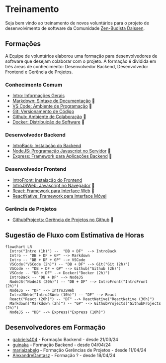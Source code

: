 # Treinamento

Seja bem vindo ao treinamento de novos voluntários para o projeto de desenvolvimento de software da Comunidade [Zen-Budista Daissen](https://daissen.org.br/).

## Formações

A Equipe de voluntários elaborou uma formação para desenvolvedores de software que desejam colaborar com o projeto. A formação é dividida em três áreas de conhecimento: Desenvolvedor Backend, Desenvolvedor Frontend e Gerência de Projetos.

### Conhecimento Comum
  * [Intro: Informações Gerais](introducao.md)
  * [Markdown: Sintaxe de Documentação](markdown.md) 🚧
  * [VS Code: Ambiente de Programação](vscode.md) 🚧
  * [Git: Versionamento de Código](git/README.md)
  * [Github: Ambiente de Colaboração](github.md) 🚧
  * [Docker: Distribuição de Software](docker.md) 🚧

### Desenvolvedor Backend
  * [IntroBack: Instalação do Backend](instalacao_do_backend.md)
  * [NodeJS: Programação Javascript no Servidor](nodejs.md) 🚧 
  * [Express: Framework para Aplicações Backend](express.md) 🚧

### Desenvolvedor Frontend
  * [IntroFront: Instalação do Frontend](intro_frontend.md)
  * [IntroJSWeb: Javascript no Navegador](intro_js_web.md) 🚧
  * [React: Framework para Interface Web](react.md) 🚧
  * [ReactNative: Framework para Interface Móvel](react_native.md)
 
### Gerência de Projetos
  * [GithubProjects: Gerência de Projetos no Github](github_projects.md) 🚧

## Sugestão de Fluxo com Estimativa de Horas

```mermaid
flowchart LR
  Intro("Intro (1h)") --  "DB + DF"  --> IntroBack
  Intro -- "DB + DF + GP" --> Markdown
  Intro -- "DB + DF + GP" --> VSCode
  VSCode("VSCode (2h)") -- "DB + DF" --> Git("Git (2h)")
  VSCode -- "DB + DF + GP" --> Github("Github (2h)")
  VSCode -- "DB + DF" --> Docker("Docker (2h)")
  IntroBack -- "DB + DF" --> NodeJS
  NodeJS("NodeJS (20h)") -- "DB + DF" --> IntroFront("IntroFront (2h)")
  NodeJS -- "DF" --> IntroJSWeb
  IntroJSWeb("IntroJSWeb (10h)") -- "DF" --> React
  React("React (20h)") -- "DF" --> ReactNative("ReactNative (30h)")
  Markdown("Markdown (2h)") -- "GP" --> GithubProjects("GithubProjects (2h)")
  NodeJS -- "DB" --> Express("Express (10h)")
```

## Desenvolvedores em Formação
* [gabriels404](gabriels404/README.md) - Formação Backend - desde 21/03/24
* [guinaka](guinaka/README.md) - Formação Backend - desde 04/04/24
* [mariaizabelg](mariaizabelg/README.md) - Formação Gerências de Projetos - desde 11/04/24
* [AlexandreDantasz](AlexandreDantasz/README.md) - Formação ? - desde 18/04/24
